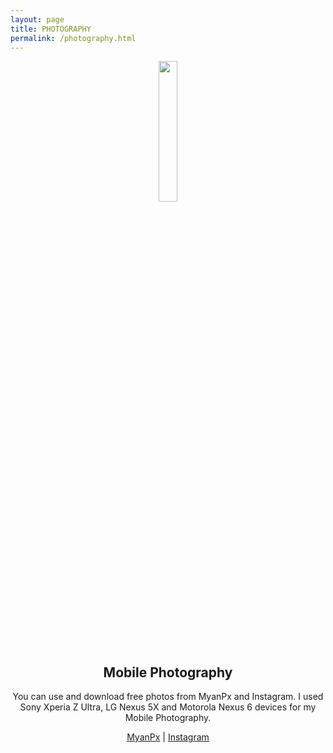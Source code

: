 ```yaml
---
layout: page
title: PHOTOGRAPHY
permalink: /photography.html
---
```


<p align="center"> 
  <img src="https://cdn2.iconfinder.com/data/icons/circle-icons-1/64/camera-512.png" width="24%" height="24%" /> 
</p>
<h2 align="center">Mobile Photography</h2>
<p align="center">You can use and download free photos from MyanPx and Instagram. I used Sony Xperia Z Ultra, LG Nexus 5X and Motorola Nexus 6 devices for my Mobile Photography.</p>
<p align="center">
 <a href="https://myanpx.com/@zawzawthein">MyanPx</a> | <a href="https://www.instagram.com/zawzaw.me">Instagram</a>
</p>

